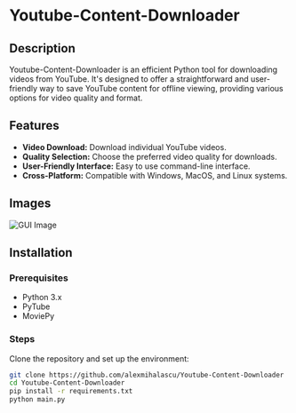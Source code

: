 # Youtube-Content-Downloader

## Description
Youtube-Content-Downloader is an efficient Python tool for downloading videos from YouTube. It's designed to offer a straightforward and user-friendly way to save YouTube content for offline viewing, providing various options for video quality and format.

## Features
- **Video Download:** Download individual YouTube videos.
- **Quality Selection:** Choose the preferred video quality for downloads.
- **User-Friendly Interface:** Easy to use command-line interface.
- **Cross-Platform:** Compatible with Windows, MacOS, and Linux systems.

## Images

![GUI Image](https://i.imgur.com/2THk3mv.png)

## Installation

### Prerequisites
- Python 3.x
- PyTube
- MoviePy

### Steps
Clone the repository and set up the environment:

```bash
git clone https://github.com/alexmihalascu/Youtube-Content-Downloader
cd Youtube-Content-Downloader
pip install -r requirements.txt
python main.py
